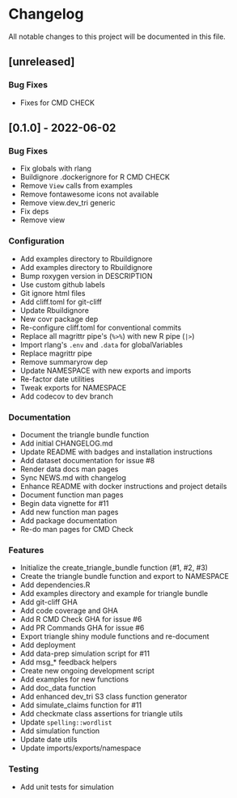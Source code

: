 # Changelog
All notable changes to this project will be documented in this file.

## [unreleased]

### Bug Fixes

- Fixes for CMD CHECK

## [0.1.0] - 2022-06-02

### Bug Fixes

- Fix globals with rlang
- Buildignore .dockerignore for R CMD CHECK
- Remove `View` calls from examples
- Remove fontawesome icons not available
- Remove view.dev_tri generic
- Fix deps
- Remove view

### Configuration

- Add examples directory to Rbuildignore
- Add examples directory to Rbuildignore
- Bump roxygen version in DESCRIPTION
- Use custom github labels
- Git ignore html files
- Add cliff.toml for git-cliff
- Update Rbuildignore
- New covr package dep
- Re-configure cliff.toml for conventional commits
- Replace all magrittr pipe's (`%>%`) with new R pipe (`|>`)
- Import rlang's `.env` and `.data` for globalVariables
- Replace magrittr pipe
- Remove summaryrow dep
- Update NAMESPACE with new exports and imports
- Re-factor date utilities
- Tweak exports for NAMESPACE
- Add codecov to dev branch

### Documentation

- Document the triangle bundle function
- Add initial CHANGELOG.md
- Update README with badges and installation instructions
- Add dataset documentation for issue #8
- Render data docs man pages
- Sync NEWS.md with changelog
- Enhance README with docker instructions and project details
- Document function man pages
- Begin data vignette for #11
- Add new function man pages
- Add package documentation
- Re-do man pages for CMD Check

### Features

- Initialize the create_triangle_bundle function (#1, #2, #3)
- Create the triangle bundle function and export to NAMESPACE
- Add dependencies.R
- Add examples directory and example for triangle bundle
- Add git-cliff GHA
- Add code coverage and GHA
- Add R CMD Check GHA for issue #6
- Add PR Commands GHA for issue #6
- Export triangle shiny module functions and re-document
- Add deployment
- Add data-prep simulation script for #11
- Add msg_* feedback helpers
- Create new ongoing development script
- Add examples for new functions
- Add doc_data function
- Add enhanced dev_tri S3 class function generator
- Add simulate_claims function for #11
- Add checkmate class assertions for triangle utils
- Update `spelling::wordlist`
- Add simulation function
- Update date utils
- Update imports/exports/namespace

### Testing

- Add unit tests for simulation

<!-- generated by git-cliff -->
